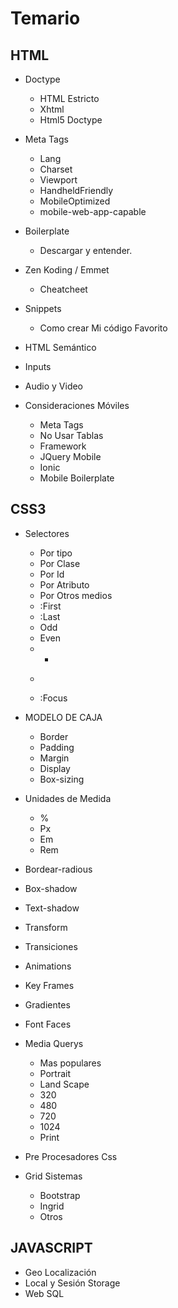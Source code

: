 # Temario

## HTML

* Doctype
	+ HTML Estricto
	+ Xhtml
	+ Html5 Doctype

* Meta Tags
	+ Lang
	+ Charset
	+ Viewport
	+ HandheldFriendly
	+ MobileOptimized
	+ mobile-web-app-capable

* Boilerplate 
    + Descargar y entender.

* Zen Koding / Emmet
    + Cheatcheet

* Snippets
    + Como crear Mi código Favorito

* HTML Semántico

* Inputs

* Audio y Video

* Consideraciones Móviles
	+ Meta Tags
	+ No Usar Tablas
	+ Framework
	+ JQuery Mobile
	+ Ionic
	+ Mobile Boilerplate

## CSS3
* Selectores
	+ Por tipo
	+ Por Clase
	+ Por Id
	+ Por Atributo
	+ Por Otros medios
	+ :First
	+ :Last
	+ Odd
	+ Even
	+ + 
	+ >
	+ :Focus

* MODELO DE CAJA
	+ Border
	+ Padding
	+ Margin
	+ Display
	+ Box-sizing
* Unidades de Medida
	+ %
	+ Px
	+ Em
	+ Rem
* Bordear-radious
* Box-shadow
* Text-shadow
* Transform
* Transiciones
* Animations
* Key Frames
* Gradientes
* Font Faces
* Media Querys
	+  Mas populares
	+ Portrait
	+ Land Scape
	+ 320
	+ 480
	+ 720
	+ 1024
	+ Print
* Pre Procesadores Css
* Grid Sistemas
	+ Bootstrap
	+ Ingrid
	+ Otros 
## JAVASCRIPT

* Geo Localización
* Local y Sesión Storage
* Web SQL
